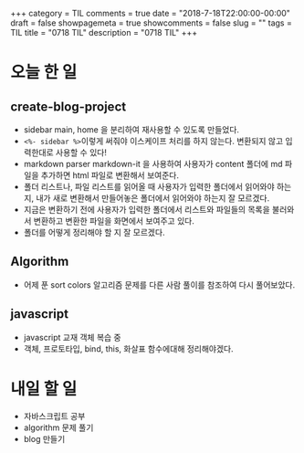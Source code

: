 +++
category = TIL
comments = true
date = "2018-7-18T22:00:00-00:00"
draft = false 
showpagemeta = true
showcomments = false
slug = ""
tags = TIL
title = "0718 TIL"
description = "0718 TIL"
+++

# 오늘 한 일

## create-blog-project

- sidebar main, home 을 분리하여 재사용할 수 있도록 만들었다.
- `<%- sidebar %>`이렇게 써줘야 이스케이프 처리를 하지 않는다. 변환되지 않고 입력한대로 사용할 수 있다!
- markdown parser markdown-it 을 사용하여 사용자가 content 폴더에 md 파일을 추가하면 html 파일로 변환해서 보여준다.
- 폴더 리스트나, 파일 리스트를 읽어올 때 사용자가 입력한 폴더에서 읽어와야 하는지, 내가 새로 변환해서 만들어놓은 폴더에서 읽어와야 하는지 잘 모르겠다.
- 지금은 변환하기 전에 사용자가 입력한 폴더에서 리스트와 파일들의 목록을 불러와서 변환하고 변환한 파일을 화면에서 보여주고 있다.
- 폴더를 어떻게 정리해야 할 지 잘 모르겠다.

## Algorithm

- 어제 푼 sort colors 알고리즘 문제를 다른 사람 풀이를 참조하여 다시 풀어보았다.

## javascript

- javascript 교재 객체 복습 중
- 객체, 프로토타입, bind, this, 화살표 함수에대해 정리해야겠다.

# 내일 할 일

- 자바스크립트 공부
- algorithm 문제 풀기
- blog 만들기
